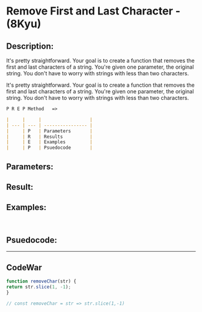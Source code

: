 # Remove First and Last Character - (8Kyu)

## Description:

It's pretty straightforward. Your goal is to create a function that removes the first and last characters of a string. You're given one parameter, the original string. You don't have to worry with strings with less than two characters.

It's pretty straightforward. Your goal is to create a function that removes the first and last characters of a string. You're given one parameter, the original string. You don't have to worry with strings with less than two characters.


```md
P R E P Method   =>

|     |     |                  |
| --- | --- | ---------------- |
|     | P   | Parameters       |
|     | R   | Results          |
|     | E   | Examples         |
|     | P   | Psuedocode       |
```
## Parameters: 

## Result: 

## Examples: 
```js
  
```
## Psuedocode: 


---


## CodeWar

```js
function removeChar(str) {
return str.slice(1, -1);
}

// const removeChar = str => str.slice(1,-1)
```
